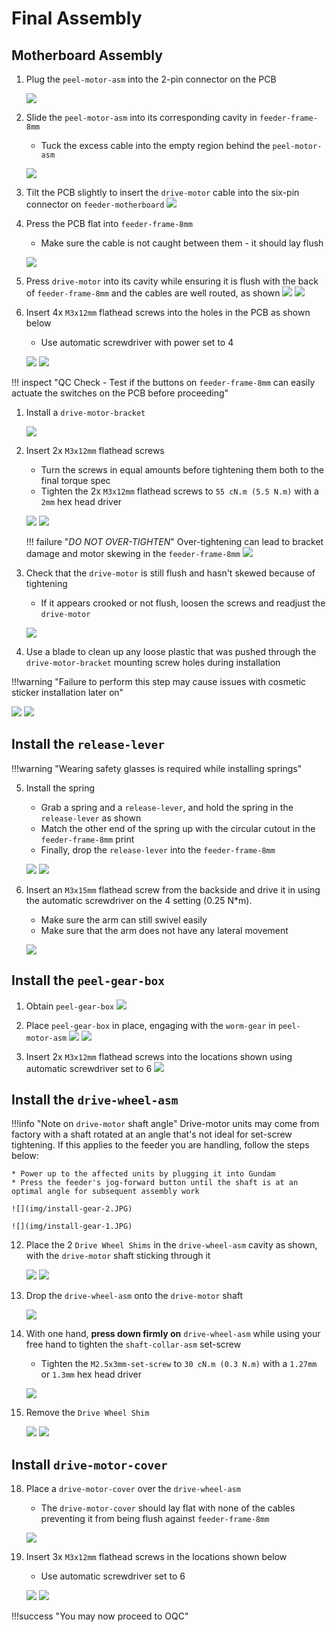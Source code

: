 # Final Assembly

## Motherboard Assembly

1. Plug the `peel-motor-asm` into the 2-pin connector on the PCB
   
   	![](img/PXL_20230125_205520692.jpg)

2. Slide the `peel-motor-asm` into its corresponding cavity in `feeder-frame-8mm`
	* Tuck the excess cable into the empty region behind the `peel-motor-asm`

   	![](img/PXL_20230125_205545511.jpg)

1. Tilt the PCB slightly to insert the `drive-motor` cable into the six-pin connector on `feeder-motherboard`
		![](img/drivemotor.jpg)


3. Press the PCB flat into `feeder-frame-8mm`
	* Make sure the cable is not caught between them - it should lay flush

   	![](img/PXL_20230125_205601695.jpg)

1. Press `drive-motor` into its cavity while ensuring it is flush with the back of `feeder-frame-8mm` and the cables are well routed, as shown
		![](img/drivemotor3.jpg)
		![](img/drivemotor2.jpg)

4. Insert 4x `M3x12mm` flathead screws into the holes in the PCB as shown below
	* Use automatic screwdriver with power set to 4

	![](img/IMG_2233.jpg)
	![](img/IMG_2235.jpg)

!!! inspect "QC Check - Test if the buttons on `feeder-frame-8mm` can easily actuate the switches on the PCB before proceeding"

1. Install a `drive-motor-bracket`
   
   	![](img/bracket1.jpg)

10. Insert 2x `M3x12mm` flathead screws
 	* Turn the screws in equal amounts before tightening them both to the final torque spec
 	* Tighten the 2x `M3x12mm` flathead screws to `55 cN.m (5.5 N.m)` with a `2mm` hex head driver

  	 ![](img/bracket2.jpg)
 	 ![](img/bracket3.jpg)

	!!! failure "*DO NOT OVER-TIGHTEN*"
		Over-tightening can lead to bracket damage and motor skewing in the `feeder-frame-8mm`
			![](img/install-bracket-4.JPG)


11. Check that the `drive-motor` is still flush and hasn't skewed because of tightening
	* If it appears crooked or not flush, loosen the screws and readjust the `drive-motor`

   	![](img/bracket4.jpg)

1. Use a blade to clean up any loose plastic that was pushed through the `drive-motor-bracket` mounting screw holes during installation 

!!!warning "Failure to perform this step may cause issues with cosmetic sticker installation later on"


![](img/cleanscrews1.jpg)
![](img/cleanscrews2.jpg)


## Install the `release-lever`

!!!warning "Wearing safety glasses is required while installing springs"

5. Install the spring
	* Grab a spring and a `release-lever`, and hold the spring in the `release-lever` as shown
	* Match the other end of the spring up with the circular cutout in the `feeder-frame-8mm` print
	* Finally, drop the `release-lever` into the `feeder-frame-8mm`
   
   	![](img/release1.jpg)
   	![](img/release2.jpg)

6. Insert an `M3x15mm` flathead screw from the backside and drive it in using the automatic screwdriver on the 4 setting (0.25 N*m).
	* Make sure the arm can still swivel easily
	* Make sure that the arm does not have any lateral movement

   	![](img/release3.jpg)

## Install the `peel-gear-box`

1. Obtain `peel-gear-box`
	![](img/peel1.jpg)

1.  Place `peel-gear-box` in place, engaging with the `worm-gear` in `peel-motor-asm`
	![](img/peel2.jpg)
	![](img/peel3.jpg)

1. Insert 2x `M3x12mm` flathead screws into the locations shown using automatic screwdriver set to 6
	![](img/peel4.jpg)

## Install the `drive-wheel-asm`

!!!info "Note on `drive-motor` shaft angle"
	Drive-motor units may come from factory with a shaft rotated at an angle that's not ideal for set-screw tightening. If this applies to the feeder you are handling, follow the steps below:
	
	* Power up to the affected units by plugging it into Gundam
	* Press the feeder's jog-forward button until the shaft is at an optimal angle for subsequent assembly work

	![](img/install-gear-2.JPG)
	
	![](img/install-gear-1.JPG)

12. Place the 2 `Drive Wheel Shims` in the `drive-wheel-asm` cavity as shown, with the `drive-motor` shaft sticking through it

	![](img/shim1.jpg)
	![](img/shim2.jpg)

13. Drop the `drive-wheel-asm` onto the `drive-motor` shaft
   
	![](img/wheel1.jpg)

14. With one hand, **press down firmly on** `drive-wheel-asm` while using your free hand to tighten the `shaft-collar-asm` set-screw
	* Tighten the `M2.5x3mm-set-screw` to `30 cN.m (0.3 N.m)` with a `1.27mm` or `1.3mm` hex head driver
  
	 ![](img/wheel2.jpg)

15. Remove the `Drive Wheel Shim`
      
	 ![](img/wheel3.jpg)
	 ![](img/wheel4.jpg)

## Install `drive-motor-cover`

18. Place a `drive-motor-cover` over the `drive-wheel-asm`
	* The `drive-motor-cover` should lay flat with none of the cables preventing it from being flush against `feeder-frame-8mm`

    ![](img/cover1.jpg)

19. Insert 3x `M3x12mm` flathead screws in the locations shown below
	* Use automatic screwdriver set to 6

    ![](img/cover2.jpg)
	![](img/IMG_2234.jpg)

!!!success "You may now proceed to OQC"
